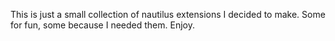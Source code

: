 This is just a small collection of nautilus extensions I decided to make.
Some for fun, some because I needed them. Enjoy.